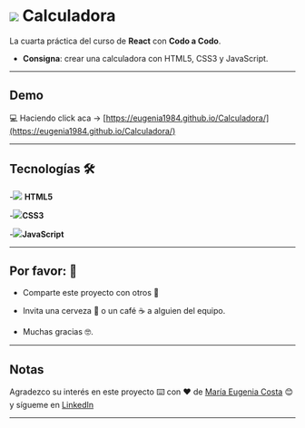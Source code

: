 # <img src="https://img.icons8.com/color/48/null/apple-calculator.png"/> Calculadora

La cuarta práctica del curso de **React** con **Codo a Codo**. 

- **Consigna**: crear una calculadora con HTML5, CSS3 y JavaScript.

---

## Demo

:computer: Haciendo click aca  -> [https://eugenia1984.github.io/Calculadora/](https://eugenia1984.github.io/Calculadora/)

---


## Tecnologías 🛠️


-<img src="https://img.icons8.com/color/30/null/html-5--v1.png"/> **HTML5** 

-<img src="https://img.icons8.com/color/30/null/css3.png"/>**CSS3**

-<img src="https://img.icons8.com/color/30/null/javascript--v1.png"/>**JavaScript** 


---


## Por favor: 🎁

* Comparte este proyecto con otros 📢

* Invita una cerveza 🍺 o un café ☕ a alguien del equipo.

* Muchas gracias 🤓.

---

## Notas

Agradezco su interés en este proyecto ⌨️ con ❤️ de [María Eugenia Costa](https://github.com/eugenia1984) 😊 y sígueme en [LinkedIn](http://www.linkedin.com/in/maríaeugeniacosta)


---


